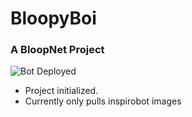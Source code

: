 # BloopyBoi
### A BloopNet Project
![Bot Deployed](https://github.com/h3mmy/BloopyBoi/actions/workflows/deploy-mini-bloop/badge.svg)

- Project initialized.
- Currently only pulls inspirobot images


